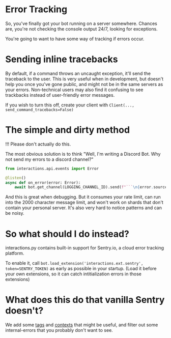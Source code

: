 # Error Tracking

So, you've finally got your bot running on a server somewhere.  Chances are, you're not checking the console output 24/7, looking for exceptions.

You're going to want to have some way of tracking if errors occur.

# Sending inline tracebacks

By default, if a command throws an uncaught exception, it'll send the traceback to the user.  This is very useful when in development, but doesn't help you once you've gone public, and might not be in the same servers as your errors.  Non-technical users may also find it confusing to see trackbacks instead of user-friendly error messages.

If you wish to turn this off, create your client with `Client(..., send_command_tracebacks=False)`


# The simple and dirty method

!!! Please don't actually do this.

The most obvious solution is to think "Well, I'm writing a Discord Bot.  Why not send my errors to a discord channel?"

```python
from interactions.api.events import Error

@listen()
async def on_error(error: Error):
    await bot.get_channel(LOGGING_CHANNEL_ID).send(f"```\n{error.source}\n{error.error}\n```")
```

And this is great when debugging.  But it consumes your rate limit, can run into the 2000 character message limit, and won't work on shards that don't contain your personal server.  It's also very hard to notice patterns and can be noisy.

# So what should I do instead?

interactions.py contains built-in support for Sentry.io, a cloud error tracking platform.

To enable it, call `bot.load_extension('interactions.ext.sentry', token=SENTRY_TOKEN)` as early as possible in your startup. (Load it before your own extensions, so it can catch intitialization errors in those extensions)

# What does this do that vanilla Sentry doesn't?

We add some [tags](https://docs.sentry.io/platforms/python/enriching-events/tags/) and [contexts](https://docs.sentry.io/platforms/python/enriching-events/context/) that might be useful, and filter out some internal-errors that you probably don't want to see.
